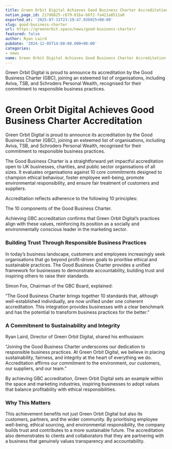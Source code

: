 ```yaml
---
title: Green Orbit Digital Achieves Good Business Charter Accreditation
notion_page_id: 217d6625-c679-81ba-b6f2-fa421a0511a0
exported_at: '2025-07-31T23:19:47.036925+00:00'
slug: good-business-charter
url: https://greenorbit.space/news/good-business-charter/
featured: false
author: Ryan Laird
pubdate: '2024-12-05T14:00:00.000+00:00'
categories:
- news
name: Green Orbit Digital Achieves Good Business Charter Accreditation
---
```


Green Orbit Digital is proud to announce its accreditation by the Good Business Charter (GBC), joining an esteemed list of organisations, including Aviva, TSB, and Schroders Personal Wealth, recognised for their commitment to responsible business practices.

# Green Orbit Digital Achieves Good Business Charter Accreditation

Green Orbit Digital is proud to announce its accreditation by the Good Business Charter (GBC), joining an esteemed list of organisations, including Aviva, TSB, and Schroders Personal Wealth, recognised for their commitment to responsible business practices.

The Good Business Charter is a straightforward yet impactful accreditation open to UK businesses, charities, and public sector organisations of all sizes. It evaluates organisations against 10 core commitments designed to champion ethical behaviour, foster employee well-being, promote environmental responsibility, and ensure fair treatment of customers and suppliers.

Accreditation reflects adherence to the following 10 principles:

The 10 components of the Good Business Charter.

Achieving GBC accreditation confirms that Green Orbit Digital’s practices align with these values, reinforcing its position as a socially and environmentally conscious leader in the marketing sector.

### Building Trust Through Responsible Business Practices

In today’s business landscape, customers and employees increasingly seek organisations that go beyond profit-driven goals to prioritise ethical and sustainable practices. The Good Business Charter provides a unified framework for businesses to demonstrate accountability, building trust and inspiring others to raise their standards.

Simon Fox, Chairman of the GBC Board, explained:

> 
“The Good Business Charter brings together 10 standards that, although well-established individually, are now unified under one coherent accreditation. This integration provides businesses with a clear benchmark and has the potential to transform business practices for the better.”


### A Commitment to Sustainability and Integrity

Ryan Laird, Director of Green Orbit Digital, shared his enthusiasm:

> 
“Joining the Good Business Charter underscores our dedication to responsible business practices. At Green Orbit Digital, we believe in placing sustainability, fairness, and integrity at the heart of everything we do. Accreditation affirms our commitment to the environment, our customers, our suppliers, and our team.”


By achieving GBC accreditation, Green Orbit Digital sets an example within the space and marketing industries, inspiring businesses to adopt values that balance profitability with ethical responsibilities.

### Why This Matters

This achievement benefits not just Green Orbit Digital but also its customers, partners, and the wider community. By prioritising employee well-being, ethical sourcing, and environmental responsibility, the company builds trust and contributes to a more sustainable future. The accreditation also demonstrates to clients and collaborators that they are partnering with a business that genuinely values transparency and accountability.